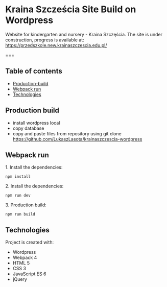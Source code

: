 # Kraina Szcześcia Site Build on Wordpress

Website for kindergarten and nursery - Kraina Szczęścia. The site is under construction, progress is available at: https://przedszkole.new.krainaszczescia.edu.pl/

===

## Table of contents

- [Production-build](#Production-build)
- [Webpack run](#Webpack-run)
- [Technologies](#technologies)

## Production build
- install wordpress local
- copy database 
- copy and paste files from repository using git clone https://github.com/LukaszLasota/krainaszczescia-wordpress

## Webpack run
1\. Install the dependencies:

```
npm install
```
2\. Install the dependencies:

```
npm run dev
```
3\. Production build:

```
npm run build
```
## Technologies

Project is created with:

- Wordpress 
- Webpack 4
- HTML 5
- CSS 3
- JavaScript ES 6
- jQuery
